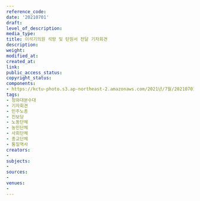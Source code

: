 ```yaml
---
reference_code: 
date: '20210701'
draft: 
level_of_description: 
media_type: 
title: 이석기의원 석방 및 탄원서 전달 기자회견
description: 
weight: 
modified_at: 
created_at: 
link: 
public_access_status: 
copyright_status: 
components:
- https://kctu-photo.s3.ap-northeast-2.amazonaws.com/2021년/7월/20210701-이석기의원+석방+및+탄원서+전달+기자회견_청와대분수대_기자회견_민주노총_진보당_노동단체_농민단체_사회단체_종교단체_통일역사/_1D20802.jpg
tags:
- 청와대분수대
- 기자회견
- 민주노총
- 진보당
- 노동단체
- 농민단체
- 사회단체
- 종교단체
- 통일역사
creators:
- 
subjects:
- 
sources:
- 
venues:
- 
---
```

